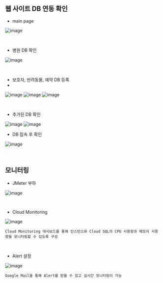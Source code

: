 ## 웹 사이트 DB 연동 확인
- main page

![image](https://user-images.githubusercontent.com/117608997/215597403-186a6cea-8acc-4595-a05c-cdfa80e6bfb0.png)

</br>

- 병원 DB 확인

![image](https://user-images.githubusercontent.com/117608997/215597889-b3fb9a61-ff66-4ac7-aea8-a309af73844c.png)

</br>

- 보호자, 반려동물, 예약 DB 등록
- 
![image](https://user-images.githubusercontent.com/117608997/215597625-2e4087a1-fe2c-4ffd-9529-80308d63a1c7.png)
![image](https://user-images.githubusercontent.com/117608997/215597724-2d41289c-9a6a-4bec-9117-f951fce20160.png)
![image](https://user-images.githubusercontent.com/117608997/215597942-06ebffab-71c5-4c50-9400-e4f7eb422bfe.png)

</br>

- 추가된 DB 확인

![image](https://user-images.githubusercontent.com/117608997/215598022-82ecd876-8f59-4fda-ba86-2f92f7acb674.png)
![image](https://user-images.githubusercontent.com/117608997/215598097-f513414d-e5f1-4088-aded-6fcbd264e162.png)

- DB 접속 후 확인

![image](https://user-images.githubusercontent.com/117608997/215598237-24a353cb-1da2-40a2-8993-1ff0693449e8.png)

</br>

## 모니터링
- JMeter 부하

![image](https://user-images.githubusercontent.com/117608997/215598454-f7cc7dfe-5afc-417e-9d6e-581ceea850d7.png)

</br>

- Cloud Monitoring

![image](https://user-images.githubusercontent.com/117608997/215598562-74163a36-bf3f-43f0-b632-1d78440d0977.png)
```
Cloud Monitoring 대시보드를 통해 인스턴스와 Cloud SQL의 CPU 사용량과 메모리 사용량을 모니터링할 수 있도록 구성
```

</br>

- Alert 설정

![image](https://user-images.githubusercontent.com/117608997/215598843-93518924-b561-454e-a10f-dbf0f7200f0d.png)
```
Google Mail을 통해 Alert를 받을 수 있고 실시간 모니터링이 가능
```

 
